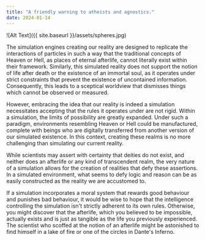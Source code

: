 ```yaml
---
title: "A friendly warning to atheists and agnostics."
date: 2024-01-14
---
```


![Alt Text]({{ site.baseurl }}/assets/spheres.jpg)

The simulation engines creating our reality are designed to replicate the interactions of particles in such a way that the traditional concepts of Heaven or Hell, as places of eternal afterlife, cannot literally exist within their framework. Similarly, this simulated reality does not support the notion of life after death or the existence of an immortal soul, as it operates under strict constraints that prevent the existence of uncontained information. Consequently, this leads to a sceptical worldview that dismisses things which cannot be observed or measured.

However, embracing the idea that our reality is indeed a simulation necessitates accepting that the rules it operates under are not rigid. Within a simulation, the limits of possibility are greatly expanded. Under such a paradigm, environments resembling Heaven or Hell could be manufactured, complete with beings who are digitally transferred from another version of our simulated existence. In this context, creating these realms is no more challenging than simulating our current reality.

While scientists may assert with certainty that deities do not exist, and neither does an afterlife or any kind of transcendent realm, the very nature of a simulation allows for the creation of realities that defy these assertions. In a simulated environment, what seems to defy logic and reason can be as easily constructed as the reality we are accustomed to. 

If a simulation incorporates a moral system that rewards good behaviour and punishes bad behaviour, it would be wise to hope that the intelligence controlling the simulation isn't strictly adherent to its own rules. Otherwise, you might discover that the afterlife, which you believed to be impossible, actually exists and is just as tangible as the life you previously experienced. The scientist who scoffed at the notion of an afterlife might be astonished to find himself in a lake of fire or one of the circles in Dante's Inferno.  


